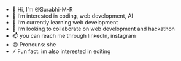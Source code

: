 - 👋 Hi, I’m @Surabhi-M-R
- 👀 I’m interested in coding, web development, AI 
- 🌱 I’m currently learning web development
- 💞️ I’m looking to collaborate on web development and hackathon
- 📫 you can reach me through linkedIn, instagram 
- 😄 Pronouns: she 
- ⚡ Fun fact: im also interested in editing

